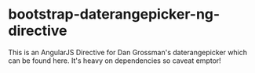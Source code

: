 bootstrap-daterangepicker-ng-directive
======================================

This is an AngularJS Directive for Dan Grossman's daterangepicker which can be found here. It's heavy on dependencies so caveat emptor!
